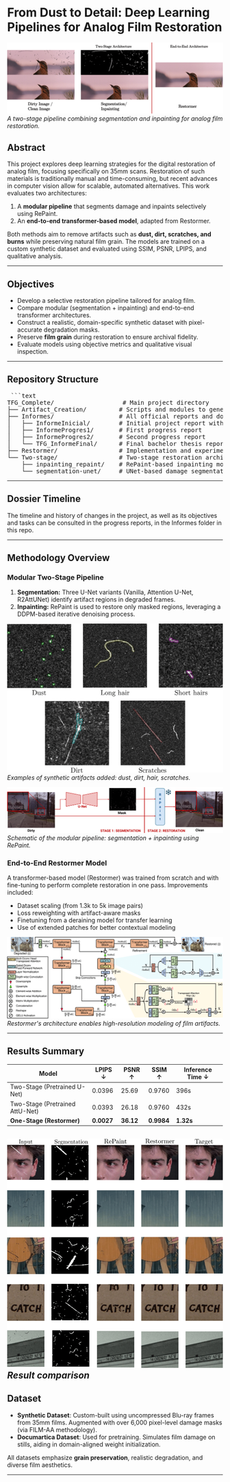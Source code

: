 # From Dust to Detail: Deep Learning Pipelines for Analog Film Restoration

![Restoration Overview](imgs/Portada.png)
*A two-stage pipeline combining segmentation and inpainting for analog film restoration.*

## Abstract

This project explores deep learning strategies for the digital restoration of analog film, focusing specifically on 35mm scans. Restoration of such materials is traditionally manual and time-consuming, but recent advances in computer vision allow for scalable, automated alternatives. This work evaluates two architectures:

1. A **modular pipeline** that segments damage and inpaints selectively using RePaint.
2. An **end-to-end transformer-based model**, adapted from Restormer.

Both methods aim to remove artifacts such as **dust, dirt, scratches, and burns** while preserving natural film grain. The models are trained on a custom synthetic dataset and evaluated using SSIM, PSNR, LPIPS, and qualitative analysis.

---

##  Objectives

- Develop a selective restoration pipeline tailored for analog film.
- Compare modular (segmentation + inpainting) and end-to-end transformer architectures.
- Construct a realistic, domain-specific synthetic dataset with pixel-accurate degradation masks.
- Preserve **film grain** during restoration to ensure archival fidelity.
- Evaluate models using objective metrics and qualitative visual inspection.

---

##  Repository Structure
<pre lang="markdown"> ```text 
TFG_Complete/                   # Main project directory
├── Artifact_Creation/         # Scripts and modules to generate synthetic artifacts and datasets
├── Informes/                  # All official reports and documentation
│   ├── InformeInicial/        # Initial project report with LaTeX sources
│   ├── InformeProgres1/       # First progress report
│   ├── InformeProgres2/       # Second progress report
│   └── TFG_InformeFinal/      # Final bachelor thesis report
├── Restormer/                 # Implementation and experiments with Restormer model
└── Two-stage/                 # Two-stage restoration architecture
    ├── inpainting_repaint/    # RePaint-based inpainting model
    └── segmentation-unet/     # UNet-based damage segmentation model ``` </pre>
---
##  Dossier Timeline
The timeline and history of changes in the project, as well as its objectives and tasks can be consulted in the progress reports, in the Informes folder in this repo.

---

## Methodology Overview

### Modular Two-Stage Pipeline

1. **Segmentation:** Three U-Net variants (Vanilla, Attention U-Net, R2AttUNet) identify artifact regions in degraded frames.
2. **Inpainting:** RePaint is used to restore only masked regions, leveraging a DDPM-based iterative denoising process.

![Artifacts Example](imgs/Artifacts.png)
*Examples of synthetic artifacts added: dust, dirt, hair, scratches.*

![Pipeline](imgs/Diagrama_Two_Stage_BO.png)
*Schematic of the modular pipeline: segmentation + inpainting using RePaint.*

### End-to-End Restormer Model

A transformer-based model (Restormer) was trained from scratch and with fine-tuning to perform complete restoration in one pass. Improvements included:

- Dataset scaling (from 1.3k to 5k image pairs)
- Loss reweighting with artifact-aware masks
- Finetuning from a deraining model for transfer learning
- Use of extended patches for better contextual modeling

![Restormer Architecture](imgs/architecture.png)
*Restormer's architecture enables high-resolution modeling of film artifacts.*

---

## Results Summary

| Model                          | LPIPS ↓ | PSNR ↑ | SSIM ↑ | Inference Time ↓ |
|-------------------------------|---------|--------|--------|------------------|
| Two-Stage (Pretrained U-Net)  | 0.0396  | 25.69  | 0.9760 | 396s             |
| Two-Stage (Pretrained AttU-Net)| 0.0393 | 26.18  | 0.9760 | 432s             |
| **One-Stage (Restormer)**     | **0.0027** | **36.12** | **0.9984** | **1.32s** |


![Results](imgs/AnnexA.png)
*Result comparison*
---

## Dataset

- **Synthetic Dataset**: Custom-built using uncompressed Blu-ray frames from 35mm films. Augmented with over 6,000 pixel-level damage masks (via FILM-AA methodology).
- **Documartica Dataset**: Used for pretraining. Simulates film damage on stills, aiding in domain-aligned weight initialization.

All datasets emphasize **grain preservation**, realistic degradation, and diverse film aesthetics.

---
